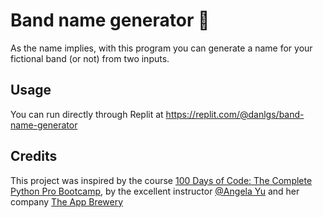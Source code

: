 # Band name generator 🎸

As the name implies, with this program you can generate a name for your fictional band (or not) from two inputs.

## Usage

You can run directly through Replit at https://replit.com/@danlgs/band-name-generator

## Credits
This project was inspired by the course [100 Days of Code: The Complete Python Pro Bootcamp](https://www.udemy.com/course/100-days-of-code/), by the excellent instructor [@Angela Yu](https://github.com/angelabauer) and her company [The App Brewery](https://appbrewery.com/)
